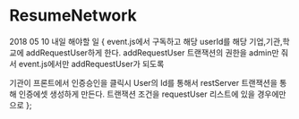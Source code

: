 # ResumeNetwork

2018 05 10
내일 해야할 일 
{
event.js에서 구독하고 해당 userId를 해당 기업,기관,학교에 
addRequestUser하게 한다.
addRequestUser 트랜잭션의 권한을 admin만 줘서 event.js에서만 addRequestUser가 되도록


기관이 프론트에서 인증승인을 클릭시
User의 Id를 통해서 restServer 트랜잭션을 통해 인증에셋 생성하게 만든다.
트랜잭션 조건을 requestUser 리스트에 있을 경우에만으로 
};
